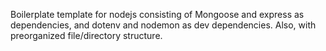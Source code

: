 Boilerplate template for nodejs consisting of
Mongoose and express as dependencies, and dotenv and nodemon as dev dependencies. Also, with preorganized file/directory structure.
